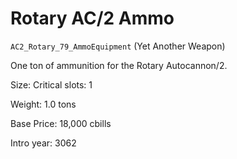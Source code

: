 # Rotary AC/2 Ammo

`AC2_Rotary_79_AmmoEquipment` (Yet Another Weapon)

One ton of ammunition for the Rotary Autocannon/2.

Size: Critical slots: 1

Weight: 1.0 tons

Base Price: 18,000 cbills

Intro year: 3062

